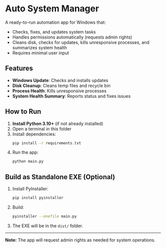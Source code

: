 # Auto System Manager

A ready-to-run automation app for Windows that:
- Checks, fixes, and updates system tasks
- Handles permissions automatically (requests admin rights)
- Cleans disk, checks for updates, kills unresponsive processes, and summarizes system health
- Requires minimal user input

## Features
- **Windows Update**: Checks and installs updates
- **Disk Cleanup**: Cleans temp files and recycle bin
- **Process Health**: Kills unresponsive processes
- **System Health Summary**: Reports status and fixes issues

## How to Run

1. **Install Python 3.10+** (if not already installed)
2. Open a terminal in this folder
3. Install dependencies:
   ```sh
   pip install -r requirements.txt
   ```
4. Run the app:
   ```sh
   python main.py
   ```

## Build as Standalone EXE (Optional)
1. Install PyInstaller:
   ```sh
   pip install pyinstaller
   ```
2. Build:
   ```sh
   pyinstaller --onefile main.py
   ```
3. The EXE will be in the `dist/` folder.

---
**Note:** The app will request admin rights as needed for system operations. 
